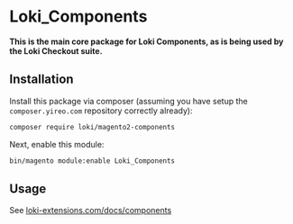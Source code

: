 # Loki_Components

**This is the main core package for Loki Components, as is being used by the Loki Checkout suite.**

## Installation
Install this package via composer (assuming you have setup the `composer.yireo.com` repository correctly already):
```bash
composer require loki/magento2-components
```

Next, enable this module:
```bash
bin/magento module:enable Loki_Components
```
## Usage
See [loki-extensions.com/docs/components](https://loki-extensions.com/docs/components)
